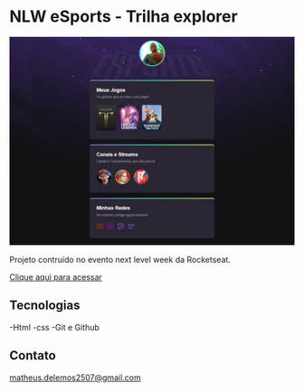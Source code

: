 
# NLW eSports - Trilha explorer
![preview](./.github/preview.png)

Projeto contruído no evento next level week da Rocketseat. 

[Clique aqui para acessar ](https://MatheusDelemos.github.io/nlw-esports-explorer/)



## Tecnologias
-Html
-css
-Git e Github

## Contato
matheus.delemos2507@gmail.com 